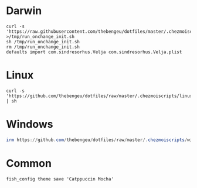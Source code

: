 # Darwin

```console
curl -s 'https://raw.githubusercontent.com/thebengeu/dotfiles/master/.chezmoiscripts/darwin/run_onchange_init.sh' >/tmp/run_onchange_init.sh
sh /tmp/run_onchange_init.sh
rm /tmp/run_onchange_init.sh
defaults import com.sindresorhus.Velja com.sindresorhus.Velja.plist
```

# Linux

```console
curl -s 'https://github.com/thebengeu/dotfiles/raw/master/.chezmoiscripts/linux/run_onchange_init.sh' | sh
```

# Windows

```powershell
irm https://github.com/thebengeu/dotfiles/raw/master/.chezmoiscripts/windows/run_onchange_init-admin.ps1 | iex
```

# Common

```console
fish_config theme save 'Catppuccin Mocha'
```
